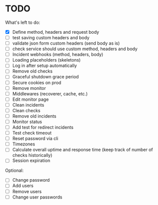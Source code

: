# TODO

What's left to do:

- [x] Define method, headers and request body
- [ ] test saving custom headers and body
- [ ] validate json form custom headers (send body as is)
- [ ] check service should use custom method, headers and body
- [ ] Incident webhooks (method, headers, body)
- [ ] Loading placeholders (skeletons)
- [ ] Log in after setup automatically
- [ ] Remove old checks
- [ ] Graceful shutdown grace period
- [ ] Secure cookies on prod
- [ ] Remove monitor
- [ ] Middlewares (recoverer, cache, etc.)
- [ ] Edit monitor page
- [ ] Clean incidents
- [ ] Clean checks
- [ ] Remove old incidents
- [ ] Monitor status
- [ ] Add test for redirect incidents
- [ ] Test check timeout
- [ ] Reset password via cli
- [ ] Timezones
- [ ] Calculate overall uptime and response time (keep track of number of checks
      historically)
- [ ] Session expiration

Optional:

- [ ] Change password
- [ ] Add users
- [ ] Remove users
- [ ] Change user passwords
